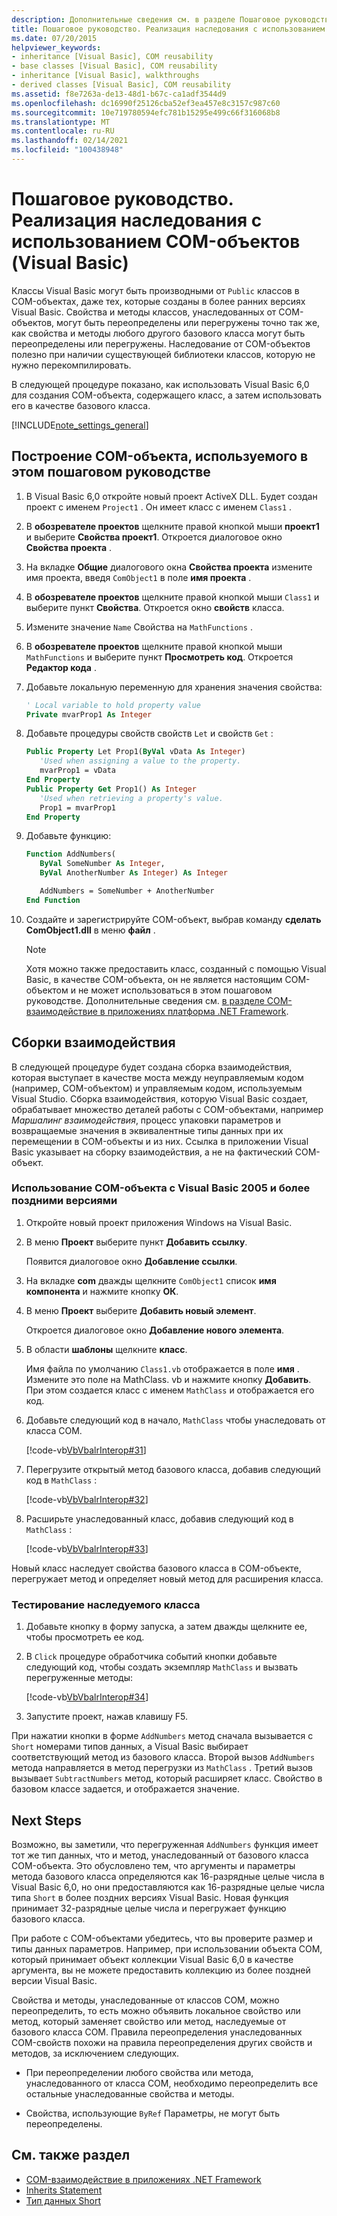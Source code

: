 ```yaml
---
description: Дополнительные сведения см. в разделе Пошаговое руководство. Реализация наследования с помощью COM-объектов (Visual Basic)
title: Пошаговое руководство. Реализация наследования с использованием COM-объектов
ms.date: 07/20/2015
helpviewer_keywords:
- inheritance [Visual Basic], COM reusability
- base classes [Visual Basic], COM reusability
- inheritance [Visual Basic], walkthroughs
- derived classes [Visual Basic], COM reusability
ms.assetid: f8e7263a-de13-48d1-b67c-ca1adf3544d9
ms.openlocfilehash: dc16990f25126cba52ef3ea457e8c3157c987c60
ms.sourcegitcommit: 10e719780594efc781b15295e499c66f316068b8
ms.translationtype: MT
ms.contentlocale: ru-RU
ms.lasthandoff: 02/14/2021
ms.locfileid: "100438948"
---
```

# <a name="walkthrough-implementing-inheritance-with-com-objects-visual-basic"></a>Пошаговое руководство. Реализация наследования с использованием COM-объектов (Visual Basic)

Классы Visual Basic могут быть производными от `Public` классов в COM-объектах, даже тех, которые созданы в более ранних версиях Visual Basic. Свойства и методы классов, унаследованных от COM-объектов, могут быть переопределены или перегружены точно так же, как свойства и методы любого другого базового класса могут быть переопределены или перегружены. Наследование от COM-объектов полезно при наличии существующей библиотеки классов, которую не нужно перекомпилировать.

В следующей процедуре показано, как использовать Visual Basic 6,0 для создания COM-объекта, содержащего класс, а затем использовать его в качестве базового класса.

[!INCLUDE[note_settings_general](~/includes/note-settings-general-md.md)]

## <a name="to-build-the-com-object-that-is-used-in-this-walkthrough"></a>Построение COM-объекта, используемого в этом пошаговом руководстве

1. В Visual Basic 6,0 откройте новый проект ActiveX DLL. Будет создан проект с именем `Project1` . Он имеет класс с именем `Class1` .

2. В **обозревателе проектов** щелкните правой кнопкой мыши **проект1** и выберите **Свойства проект1**. Откроется диалоговое окно **Свойства проекта** .

3. На вкладке **Общие** диалогового окна **Свойства проекта** измените имя проекта, введя `ComObject1` в поле **имя проекта** .

4. В **обозревателе проектов** щелкните правой кнопкой мыши `Class1` и выберите пункт **Свойства**. Откроется окно **свойств** класса.

5. Измените значение `Name` Свойства на `MathFunctions` .

6. В **обозревателе проектов** щелкните правой кнопкой мыши `MathFunctions` и выберите пункт **Просмотреть код**. Откроется **Редактор кода** .

7. Добавьте локальную переменную для хранения значения свойства:

    ```vb
    ' Local variable to hold property value
    Private mvarProp1 As Integer
    ```

8. Добавьте процедуры свойств свойств `Let` и свойств `Get` :

    ```vb
    Public Property Let Prop1(ByVal vData As Integer)
       'Used when assigning a value to the property.
       mvarProp1 = vData
    End Property
    Public Property Get Prop1() As Integer
       'Used when retrieving a property's value.
       Prop1 = mvarProp1
    End Property
    ```

9. Добавьте функцию:

    ```vb
    Function AddNumbers(
       ByVal SomeNumber As Integer,
       ByVal AnotherNumber As Integer) As Integer

       AddNumbers = SomeNumber + AnotherNumber
    End Function
    ```

10. Создайте и зарегистрируйте COM-объект, выбрав команду **сделать ComObject1.dll** в меню **файл** .

    > [!NOTE]
    > Хотя можно также предоставить класс, созданный с помощью Visual Basic, в качестве COM-объекта, он не является настоящим COM-объектом и не может использоваться в этом пошаговом руководстве. Дополнительные сведения см. [в разделе COM-взаимодействие в приложениях платформа .NET Framework](com-interoperability-in-net-framework-applications.md).

## <a name="interop-assemblies"></a>Сборки взаимодействия

В следующей процедуре будет создана сборка взаимодействия, которая выступает в качестве моста между неуправляемым кодом (например, COM-объектом) и управляемым кодом, используемым Visual Studio. Сборка взаимодействия, которую Visual Basic создает, обрабатывает множество деталей работы с COM-объектами, например *Маршалинг взаимодействия*, процесс упаковки параметров и возвращаемые значения в эквивалентные типы данных при их перемещении в COM-объекты и из них. Ссылка в приложении Visual Basic указывает на сборку взаимодействия, а не на фактический COM-объект.

### <a name="to-use-a-com-object-with-visual-basic-2005-and-later-versions"></a>Использование COM-объекта с Visual Basic 2005 и более поздними версиями

1. Откройте новый проект приложения Windows на Visual Basic.

2. В меню **Проект** выберите пункт **Добавить ссылку**.

     Появится диалоговое окно **Добавление ссылки**.

3. На вкладке **com** дважды щелкните `ComObject1` список **имя компонента** и нажмите кнопку **ОК**.

4. В меню **Проект** выберите **Добавить новый элемент**.

     Откроется диалоговое окно **Добавление нового элемента**.

5. В области **шаблоны** щелкните **класс**.

     Имя файла по умолчанию `Class1.vb` отображается в поле **имя** . Измените это поле на MathClass. vb и нажмите кнопку **Добавить**. При этом создается класс с именем `MathClass` и отображается его код.

6. Добавьте следующий код в начало, `MathClass` чтобы унаследовать от класса COM.

     [!code-vb[VbVbalrInterop#31](~/samples/snippets/visualbasic/VS_Snippets_VBCSharp/VbVbalrInterop/VB/Class1.vb#31)]

7. Перегрузите открытый метод базового класса, добавив следующий код в `MathClass` :

     [!code-vb[VbVbalrInterop#32](~/samples/snippets/visualbasic/VS_Snippets_VBCSharp/VbVbalrInterop/VB/Class1.vb#32)]

8. Расширьте унаследованный класс, добавив следующий код в `MathClass` :

     [!code-vb[VbVbalrInterop#33](~/samples/snippets/visualbasic/VS_Snippets_VBCSharp/VbVbalrInterop/VB/Class1.vb#33)]

Новый класс наследует свойства базового класса в COM-объекте, перегружает метод и определяет новый метод для расширения класса.

### <a name="to-test-the-inherited-class"></a>Тестирование наследуемого класса

1. Добавьте кнопку в форму запуска, а затем дважды щелкните ее, чтобы просмотреть ее код.

2. В `Click` процедуре обработчика событий кнопки добавьте следующий код, чтобы создать экземпляр `MathClass` и вызвать перегруженные методы:

     [!code-vb[VbVbalrInterop#34](~/samples/snippets/visualbasic/VS_Snippets_VBCSharp/VbVbalrInterop/VB/Class1.vb#34)]

3. Запустите проект, нажав клавишу F5.

При нажатии кнопки в форме `AddNumbers` метод сначала вызывается с `Short` номерами типов данных, а Visual Basic выбирает соответствующий метод из базового класса. Второй вызов `AddNumbers` метода направляется в метод перегрузки из `MathClass` . Третий вызов вызывает `SubtractNumbers` метод, который расширяет класс. Свойство в базовом классе задается, и отображается значение.

## <a name="next-steps"></a>Next Steps

Возможно, вы заметили, что перегруженная `AddNumbers` функция имеет тот же тип данных, что и метод, унаследованный от базового класса COM-объекта. Это обусловлено тем, что аргументы и параметры метода базового класса определяются как 16-разрядные целые числа в Visual Basic 6,0, но они предоставляются как 16-разрядные целые числа типа `Short` в более поздних версиях Visual Basic. Новая функция принимает 32-разрядные целые числа и перегружает функцию базового класса.

При работе с COM-объектами убедитесь, что вы проверите размер и типы данных параметров. Например, при использовании объекта COM, который принимает объект коллекции Visual Basic 6,0 в качестве аргумента, вы не можете предоставить коллекцию из более поздней версии Visual Basic.

Свойства и методы, унаследованные от классов COM, можно переопределить, то есть можно объявить локальное свойство или метод, который заменяет свойство или метод, наследуемые от базового класса COM. Правила переопределения унаследованных COM-свойств похожи на правила переопределения других свойств и методов, за исключением следующих.

- При переопределении любого свойства или метода, унаследованного от класса COM, необходимо переопределить все остальные унаследованные свойства и методы.

- Свойства, использующие `ByRef` Параметры, не могут быть переопределены.

## <a name="see-also"></a>См. также раздел

- [COM-взаимодействие в приложениях .NET Framework](com-interoperability-in-net-framework-applications.md)
- [Inherits Statement](../../language-reference/statements/inherits-statement.md)
- [Тип данных Short](../../language-reference/data-types/short-data-type.md)
